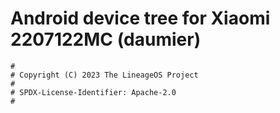 # Android device tree for Xiaomi 2207122MC (daumier)

```
#
# Copyright (C) 2023 The LineageOS Project
#
# SPDX-License-Identifier: Apache-2.0
#
```
